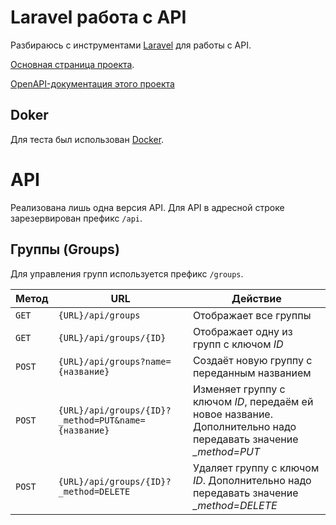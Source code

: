 # Laravel работа с API
Разбираюсь с инструментами [Laravel](https://laravel.com/) для работы с API.

[Основная страница проекта](https://laboratorynotices.wordpress.com/2023/07/14/laravel-10-%d1%80%d0%b0%d0%b1%d0%be%d1%82%d0%b0-%d1%81-api/).

[OpenAPI-документация этого проекта](/documentation/index.html)

## Doker
Для теста был использован [Docker](https://www.docker.com).

# API

Реализована лишь одна версия API.
Для API в адресной строке зарезервирован префикс `/api`.

## Группы (Groups)

Для управления групп используется префикс `/groups`.

|Метод	|URL	|Действие	|
|-------|-----|---------|
|`GET`|`{URL}/api/groups`|Отображает все группы|
|`GET`|`{URL}/api/groups/{ID}`|Отображает одну из групп с ключом *ID*|
|`POST`|`{URL}/api/groups?name={название}`|Создаёт новую группу с переданным названием|
|`POST`|`{URL}/api/groups/{ID}?_method=PUT&name={название}`|Изменяет группу с ключом *ID*, передаём ей новое название. Дополнительно надо передавать значение *_method=PUT*|
|`POST`|`{URL}/api/groups/{ID}?_method=DELETE`|Удаляет группу с ключом *ID*. Дополнительно надо передавать значение *_method=DELETE*|

